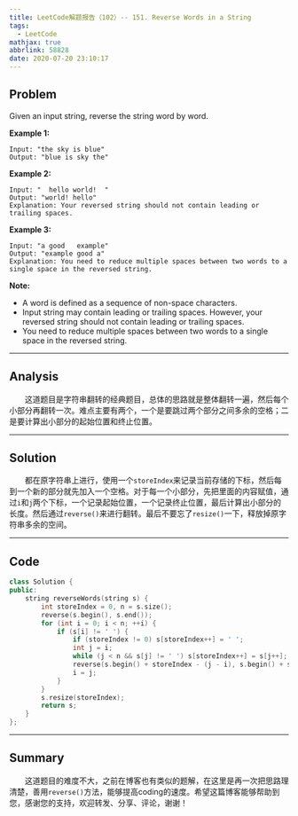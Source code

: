 ```yaml
---
title: LeetCode解题报告（102）-- 151. Reverse Words in a String
tags:
  - LeetCode
mathjax: true
abbrlink: 58828
date: 2020-07-20 23:10:17
---
```


## Problem

Given an input string, reverse the string word by word.

<!-- more -->

**Example 1:**

```
Input: "the sky is blue"
Output: "blue is sky the"
```

**Example 2:**

```
Input: "  hello world!  "
Output: "world! hello"
Explanation: Your reversed string should not contain leading or trailing spaces.
```

**Example 3:**

```
Input: "a good   example"
Output: "example good a"
Explanation: You need to reduce multiple spaces between two words to a single space in the reversed string.
```

**Note:**

- A word is defined as a sequence of non-space characters.
- Input string may contain leading or trailing spaces. However, your reversed string should not contain leading or trailing spaces.
- You need to reduce multiple spaces between two words to a single space in the reversed string.

------

## Analysis

&emsp;&emsp;这道题目是字符串翻转的经典题目，总体的思路就是整体翻转一遍，然后每个小部分再翻转一次。难点主要有两个，一个是要跳过两个部分之间多余的空格；二是要计算出小部分的起始位置和终止位置。

------

## Solution

&emsp;&emsp;都在原字符串上进行，使用一个`storeIndex`来记录当前存储的下标，然后每到一个新的部分就先加入一个空格。对于每一个小部分，先把里面的内容赋值，通过`i`和`j`两个下标，一个记录起始位置，一个记录终止位置，最后计算出小部分的长度。然后通过`reverse()`来进行翻转。最后不要忘了`resize()`一下，释放掉原字符串多余的空间。

------

## Code

```c++
class Solution {
public:
    string reverseWords(string s) {
        int storeIndex = 0, n = s.size();
        reverse(s.begin(), s.end());
        for (int i = 0; i < n; ++i) {
            if (s[i] != ' ') {
                if (storeIndex != 0) s[storeIndex++] = ' ';
                int j = i;
                while (j < n && s[j] != ' ') s[storeIndex++] = s[j++];
                reverse(s.begin() + storeIndex - (j - i), s.begin() + storeIndex);
                i = j;
            }
        }
        s.resize(storeIndex);
        return s;
    }
};
```

------

## Summary

&emsp;&emsp;这道题目的难度不大，之前在博客也有类似的题解，在这里是再一次把思路理清楚，善用`reverse()`方法，能够提高coding的速度。希望这篇博客能够帮助到您，感谢您的支持，欢迎转发、分享、评论，谢谢！
